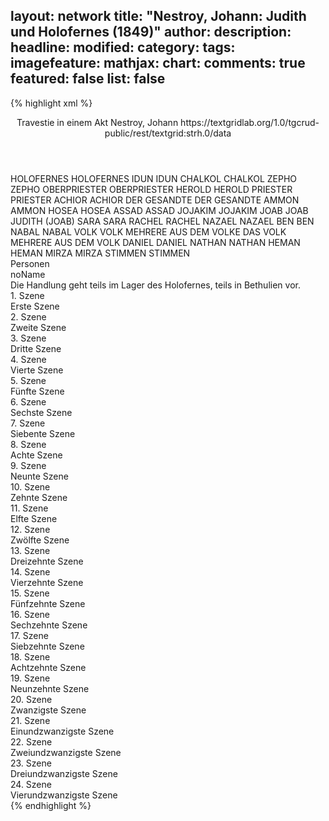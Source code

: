 layout: network
title: "Nestroy, Johann: Judith und Holofernes (1849)"
author:
description:
headline:
modified:
category:
tags:
imagefeature:
mathjax:
chart:
comments: true
featured: false
list: false
---
{% highlight xml %}
<?xml-model href="https://raw.githubusercontent.com/DLiNa/project/master/rules/lina.rnc"?><?xml-model href="https://raw.githubusercontent.com/DLiNa/project/master/rules/lina.sch"?>
<play xmlns="http://lina.digital">
  <header>
    <title>Judith und Holofernes</title>
  	<subtitle>Travestie in einem Akt</subtitle>
    <author>Nestroy, Johann</author>
    <date when="1849" type="written"/>
  	<date when="1849" type="premiere"/>
  	<date when="1891" type="print"/>
  	<source>https://textgridlab.org/1.0/tgcrud-public/rest/textgrid:strh.0/data</source>
  </header>
  <personae>
    <character>
      <name>HOLOFERNES</name>
      <alias xml:id="holofernes">
        <name>HOLOFERNES</name>
      </alias>
    </character>
    <character>
      <name>IDUN</name>
      <alias xml:id="idun">
        <name>IDUN</name>
      </alias>
    </character>
    <character>
      <name>CHALKOL</name>
      <alias xml:id="chalkol">
        <name>CHALKOL</name>
      </alias>
    </character>
    <character>
      <name>ZEPHO</name>
      <alias xml:id="zepho">
        <name>ZEPHO</name>
      </alias>
    </character>
    <character>
      <name>OBERPRIESTER</name>
      <alias xml:id="oberpriester">
        <name>OBERPRIESTER</name>
      </alias>
    </character>
    <character>
      <name>HEROLD</name>
      <alias xml:id="herold">
        <name>HEROLD</name>
      </alias>
    </character>
    <character>
      <name>PRIESTER</name>
      <alias xml:id="priester">
        <name>PRIESTER</name>
      </alias>
    </character>
    <character>
      <name>ACHIOR</name>
      <alias xml:id="achior">
        <name>ACHIOR</name>
      </alias>
    </character>
    <character>
      <name>DER GESANDTE</name>
      <alias xml:id="der_gesandte">
        <name>DER GESANDTE</name>
      </alias>
    </character>
    <character>
      <name>AMMON</name>
      <alias xml:id="ammon">
        <name>AMMON</name>
      </alias>
    </character>
    <character>
      <name>HOSEA</name>
      <alias xml:id="hosea">
        <name>HOSEA</name>
      </alias>
    </character>
    <character>
      <name>ASSAD</name>
      <alias xml:id="assad">
        <name>ASSAD</name>
      </alias>
    </character>
    <character>
      <name>JOJAKIM</name>
      <alias xml:id="jojakim">
        <name>JOJAKIM</name>
      </alias>
    </character>
    <character>
      <name>JOAB</name>
      <alias xml:id="joab">
        <name>JOAB</name>
      </alias>
    	<alias xml:id="joab_als_judith" type="alias">
    		<name>JUDITH (JOAB)</name>
    	</alias>
    </character>
    <character>
      <name>SARA</name>
      <alias xml:id="sara">
        <name>SARA</name>
      </alias>
    </character>
    <character>
      <name>RACHEL</name>
      <alias xml:id="rachel">
        <name>RACHEL</name>
      </alias>
    </character>
    <character>
      <name>NAZAEL</name>
      <alias xml:id="nazael">
        <name>NAZAEL</name>
      </alias>
    </character>
    <character>
      <name>BEN</name>
      <alias xml:id="ben">
        <name>BEN</name>
      </alias>
    </character>
    <character>
      <name>NABAL</name>
      <alias xml:id="nabal">
        <name>NABAL</name>
      </alias>
    </character>
    <character>
      <name>VOLK</name>
      <alias xml:id="volk">
        <name>VOLK</name>
      </alias>
    	<alias xml:id="mehrere_aus_dem_volke">
    		<name>MEHRERE AUS DEM VOLKE</name>
    	</alias>
    	<alias xml:id="das_volk">
    		<name>DAS VOLK</name>
    	</alias>
    	<alias xml:id="mehrere_aus_dem_volk">
    		<name>MEHRERE AUS DEM VOLK</name>
    	</alias>
    </character>
    <character>
      <name>DANIEL</name>
      <alias xml:id="daniel">
        <name>DANIEL</name>
      </alias>
    </character>
    <character>
      <name>NATHAN</name>
      <alias xml:id="nathan">
        <name>NATHAN</name>
      </alias>
    </character>
    <character>
      <name>HEMAN</name>
      <alias xml:id="heman">
        <name>HEMAN</name>
      </alias>
    </character>
    <character>
      <name>MIRZA</name>
      <alias xml:id="mirza">
        <name>MIRZA</name>
      </alias>
    </character>
    <character>
      <name>STIMMEN</name>
      <alias xml:id="stimmen">
        <name>STIMMEN</name>
      </alias>
    </character>
  </personae>
  <text>
    <div>
      <head>Personen</head>
      <div>
        <head>noName</head>
        <div>
          <head>Die Handlung geht teils im Lager des Holofernes, teils in Bethulien vor.</head>
        </div>
      </div>
    </div>
    <div>
      <head>1. Szene</head>
      <div>
        <head>Erste Szene</head>
        <sp who="#oberpriester #idun #chalkol #zepho #priester">
          <amount n="1" unit="speech_acts"/>
          <amount n="52" unit="words"/>
          <amount n="10" unit="lines"/>
          <amount n="322" unit="chars"/>
        </sp>
      </div>
    </div>
    <div>
      <head>2. Szene</head>
      <div>
        <head>Zweite Szene</head>
        <sp who="#holofernes">
          <amount n="7" unit="speech_acts"/>
          <amount n="110" unit="words"/>
          <amount n="5" unit="lines"/>
          <amount n="581" unit="chars"/>
        </sp>
        <sp who="#idun">
          <amount n="2" unit="speech_acts"/>
          <amount n="15" unit="words"/>
          <amount n="2" unit="lines"/>
          <amount n="80" unit="chars"/>
        </sp>
        <sp who="#chalkol">
          <amount n="2" unit="speech_acts"/>
          <amount n="13" unit="words"/>
          <amount n="2" unit="lines"/>
          <amount n="67" unit="chars"/>
        </sp>
        <sp who="#zepho">
          <amount n="2" unit="speech_acts"/>
          <amount n="13" unit="words"/>
          <amount n="2" unit="lines"/>
          <amount n="67" unit="chars"/>
        </sp>
        <sp who="#oberpriester">
          <amount n="6" unit="speech_acts"/>
          <amount n="37" unit="words"/>
          <amount n="6" unit="lines"/>
          <amount n="188" unit="chars"/>
        </sp>
      </div>
    </div>
    <div>
      <head>3. Szene</head>
      <div>
        <head>Dritte Szene</head>
        <sp who="#holofernes">
          <amount n="1" unit="speech_acts"/>
          <amount n="60" unit="words"/>
          <amount n="345" unit="chars"/>
        </sp>
      </div>
    </div>
    <div>
      <head>4. Szene</head>
      <div>
        <head>Vierte Szene</head>
        <sp who="#herold">
          <amount n="4" unit="speech_acts"/>
          <amount n="44" unit="words"/>
          <amount n="4" unit="lines"/>
          <amount n="260" unit="chars"/>
        </sp>
        <sp who="#holofernes">
          <amount n="4" unit="speech_acts"/>
          <amount n="55" unit="words"/>
          <amount n="2" unit="lines"/>
          <amount n="317" unit="chars"/>
        </sp>
      </div>
    </div>
    <div>
      <head>5. Szene</head>
      <div>
        <head>Fünfte Szene</head>
        <sp who="#holofernes">
          <amount n="1" unit="speech_acts"/>
          <amount n="31" unit="words"/>
          <amount n="165" unit="chars"/>
        </sp>
      </div>
    </div>
    <div>
      <head>6. Szene</head>
      <div>
        <head>Sechste Szene</head>
        <sp who="#oberpriester">
          <amount n="3" unit="speech_acts"/>
          <amount n="12" unit="words"/>
          <amount n="3" unit="lines"/>
          <amount n="70" unit="chars"/>
        </sp>
        <sp who="#holofernes">
          <amount n="3" unit="speech_acts"/>
          <amount n="39" unit="words"/>
          <amount n="2" unit="lines"/>
          <amount n="219" unit="chars"/>
        </sp>
        <sp who="#priester">
          <amount n="1" unit="speech_acts"/>
          <amount n="5" unit="words"/>
          <amount n="1" unit="lines"/>
          <amount n="35" unit="chars"/>
        </sp>
      </div>
    </div>
    <div>
      <head>7. Szene</head>
      <div>
        <head>Siebente Szene</head>
        <sp who="#holofernes">
          <amount n="1" unit="speech_acts"/>
          <amount n="51" unit="words"/>
          <amount n="294" unit="chars"/>
        </sp>
      </div>
    </div>
    <div>
      <head>8. Szene</head>
      <div>
        <head>Achte Szene</head>
        <sp who="#achior">
          <amount n="2" unit="speech_acts"/>
          <amount n="24" unit="words"/>
          <amount n="2" unit="lines"/>
          <amount n="128" unit="chars"/>
        </sp>
        <sp who="#holofernes">
          <amount n="2" unit="speech_acts"/>
          <amount n="63" unit="words"/>
          <amount n="1" unit="lines"/>
          <amount n="336" unit="chars"/>
        </sp>
      </div>
    </div>
    <div>
      <head>9. Szene</head>
      <div>
        <head>Neunte Szene</head>
        <sp who="#der_gesandte">
          <amount n="11" unit="speech_acts"/>
          <amount n="160" unit="words"/>
          <amount n="7" unit="lines"/>
          <amount n="912" unit="chars"/>
        </sp>
        <sp who="#holofernes">
          <amount n="12" unit="speech_acts"/>
          <amount n="246" unit="words"/>
          <amount n="8" unit="lines"/>
          <amount n="1319" unit="chars"/>
        </sp>
        <sp who="#idun">
          <amount n="1" unit="speech_acts"/>
          <amount n="1" unit="words"/>
          <amount n="1" unit="lines"/>
          <amount n="10" unit="chars"/>
        </sp>
      </div>
    </div>
    <div>
      <head>10. Szene</head>
      <div>
        <head>Zehnte Szene</head>
        <sp who="#ammon">
          <amount n="6" unit="speech_acts"/>
          <amount n="79" unit="words"/>
          <amount n="5" unit="lines"/>
          <amount n="455" unit="chars"/>
        </sp>
        <sp who="#hosea">
          <amount n="5" unit="speech_acts"/>
          <amount n="57" unit="words"/>
          <amount n="4" unit="lines"/>
          <amount n="330" unit="chars"/>
        </sp>
      </div>
    </div>
    <div>
      <head>11. Szene</head>
      <div>
        <head>Elfte Szene</head>
        <sp who="#assad">
          <amount n="5" unit="speech_acts"/>
          <amount n="99" unit="words"/>
          <amount n="3" unit="lines"/>
          <amount n="576" unit="chars"/>
        </sp>
        <sp who="#hosea">
          <amount n="4" unit="speech_acts"/>
          <amount n="41" unit="words"/>
          <amount n="4" unit="lines"/>
          <amount n="230" unit="chars"/>
        </sp>
        <sp who="#ammon">
          <amount n="3" unit="speech_acts"/>
          <amount n="30" unit="words"/>
          <amount n="3" unit="lines"/>
          <amount n="145" unit="chars"/>
        </sp>
      </div>
    </div>
    <div>
      <head>12. Szene</head>
      <div>
        <head>Zwölfte Szene</head>
        <sp who="#jojakim">
          <amount n="3" unit="speech_acts"/>
          <amount n="54" unit="words"/>
          <amount n="1" unit="lines"/>
          <amount n="283" unit="chars"/>
        </sp>
        <sp who="#ammon">
          <amount n="1" unit="speech_acts"/>
          <amount n="10" unit="words"/>
          <amount n="1" unit="lines"/>
          <amount n="56" unit="chars"/>
        </sp>
        <sp who="#hosea">
          <amount n="1" unit="speech_acts"/>
          <amount n="18" unit="words"/>
          <amount n="1" unit="lines"/>
          <amount n="89" unit="chars"/>
        </sp>
        <sp who="#assad">
          <amount n="1" unit="speech_acts"/>
          <amount n="31" unit="words"/>
          <amount n="196" unit="chars"/>
        </sp>
      </div>
    </div>
    <div>
      <head>13. Szene</head>
      <div>
        <head>Dreizehnte Szene</head>
        <sp who="#jojakim">
          <amount n="1" unit="speech_acts"/>
          <amount n="44" unit="words"/>
          <amount n="239" unit="chars"/>
        </sp>
      </div>
    </div>
    <div>
      <head>14. Szene</head>
      <div>
        <head>Vierzehnte Szene</head>
      </div>
    </div>
    <div>
      <head>15. Szene</head>
      <div>
        <head>Fünfzehnte Szene</head>
        <sp who="#jojakim">
          <amount n="12" unit="speech_acts"/>
          <amount n="240" unit="words"/>
          <amount n="7" unit="lines"/>
          <amount n="1378" unit="chars"/>
        </sp>
        <sp who="#joab">
          <amount n="12" unit="speech_acts"/>
          <amount n="848" unit="words"/>
          <amount n="65" unit="lines"/>
          <amount n="4642" unit="chars"/>
        </sp>
      </div>
    </div>
    <div>
      <head>16. Szene</head>
      <div>
        <head>Sechzehnte Szene</head>
        <sp who="#sara">
          <amount n="4" unit="speech_acts"/>
          <amount n="41" unit="words"/>
          <amount n="4" unit="lines"/>
          <amount n="224" unit="chars"/>
        </sp>
        <sp who="#rachel">
          <amount n="4" unit="speech_acts"/>
          <amount n="63" unit="words"/>
          <amount n="2" unit="lines"/>
          <amount n="334" unit="chars"/>
        </sp>
        <sp who="#jojakim">
          <amount n="1" unit="speech_acts"/>
          <amount n="2" unit="words"/>
          <amount n="1" unit="lines"/>
          <amount n="9" unit="chars"/>
        </sp>
        <sp who="#nazael">
          <amount n="1" unit="speech_acts"/>
          <amount n="13" unit="words"/>
          <amount n="1" unit="lines"/>
          <amount n="57" unit="chars"/>
        </sp>
        <sp who="#ben">
          <amount n="1" unit="speech_acts"/>
          <amount n="10" unit="words"/>
          <amount n="1" unit="lines"/>
          <amount n="48" unit="chars"/>
        </sp>
      </div>
    </div>
    <div>
      <head>17. Szene</head>
      <div>
        <head>Siebzehnte Szene</head>
        <sp who="#assad">
          <amount n="11" unit="speech_acts"/>
          <amount n="101" unit="words"/>
          <amount n="10" unit="lines"/>
          <amount n="563" unit="chars"/>
        </sp>
        <sp who="#rachel">
          <amount n="3" unit="speech_acts"/>
          <amount n="23" unit="words"/>
          <amount n="3" unit="lines"/>
          <amount n="110" unit="chars"/>
        </sp>
        <sp who="#hosea">
          <amount n="7" unit="speech_acts"/>
          <amount n="78" unit="words"/>
          <amount n="6" unit="lines"/>
          <amount n="440" unit="chars"/>
        </sp>
        <sp who="#nabal">
          <amount n="1" unit="speech_acts"/>
          <amount n="5" unit="words"/>
          <amount n="1" unit="lines"/>
          <amount n="19" unit="chars"/>
        </sp>
        <sp who="#ammon">
          <amount n="3" unit="speech_acts"/>
          <amount n="22" unit="words"/>
          <amount n="4" unit="lines"/>
          <amount n="116" unit="chars"/>
        </sp>
        <sp who="#jojakim">
          <amount n="4" unit="speech_acts"/>
          <amount n="46" unit="words"/>
          <amount n="3" unit="lines"/>
          <amount n="244" unit="chars"/>
        </sp>
        <sp who="#volk">
          <amount n="1" unit="speech_acts"/>
          <amount n="5" unit="words"/>
          <amount n="1" unit="lines"/>
          <amount n="35" unit="chars"/>
        </sp>
        <sp who="#daniel">
          <amount n="1" unit="speech_acts"/>
          <amount n="4" unit="words"/>
          <amount n="1" unit="lines"/>
          <amount n="29" unit="chars"/>
        </sp>
        <sp who="#assad #hosea #jojakim #volk #ammon #nabal">
          <amount n="1" unit="speech_acts"/>
          <amount n="6" unit="words"/>
          <amount n="1" unit="lines"/>
          <amount n="32" unit="chars"/>
        </sp>
      </div>
    </div>
    <div>
      <head>18. Szene</head>
      <div>
        <head>Achtzehnte Szene</head>
      	<sp who="#assad #hosea #jojakim #volk #ammon #nabal #rachel">
          <amount n="2" unit="speech_acts"/>
          <amount n="6" unit="words"/>
          <amount n="2" unit="lines"/>
          <amount n="34" unit="chars"/>
        </sp>
        <sp who="#ammon">
          <amount n="2" unit="speech_acts"/>
          <amount n="27" unit="words"/>
          <amount n="1" unit="lines"/>
          <amount n="150" unit="chars"/>
        </sp>
        <sp who="#nathan">
          <amount n="2" unit="speech_acts"/>
          <amount n="26" unit="words"/>
          <amount n="1" unit="lines"/>
          <amount n="151" unit="chars"/>
        </sp>
        <sp who="#rachel">
          <amount n="1" unit="speech_acts"/>
          <amount n="4" unit="words"/>
          <amount n="1" unit="lines"/>
          <amount n="21" unit="chars"/>
        </sp>
        <sp who="#hosea">
          <amount n="2" unit="speech_acts"/>
          <amount n="12" unit="words"/>
          <amount n="2" unit="lines"/>
          <amount n="61" unit="chars"/>
        </sp>
        <sp who="#daniel">
          <amount n="1" unit="speech_acts"/>
          <amount n="4" unit="words"/>
          <amount n="1" unit="lines"/>
          <amount n="29" unit="chars"/>
        </sp>
        <sp who="#mehrere_aus_dem_volke">
          <amount n="1" unit="speech_acts"/>
          <amount n="11" unit="words"/>
          <amount n="1" unit="lines"/>
          <amount n="71" unit="chars"/>
        </sp>
        <sp who="#jojakim">
          <amount n="2" unit="speech_acts"/>
          <amount n="17" unit="words"/>
          <amount n="2" unit="lines"/>
          <amount n="87" unit="chars"/>
        </sp>
        <sp who="#sara">
          <amount n="1" unit="speech_acts"/>
          <amount n="11" unit="words"/>
          <amount n="1" unit="lines"/>
          <amount n="57" unit="chars"/>
        </sp>
      </div>
    </div>
    <div>
      <head>19. Szene</head>
      <div>
        <head>Neunzehnte Szene</head>
        <sp who="#heman">
          <amount n="5" unit="speech_acts"/>
          <amount n="59" unit="words"/>
          <amount n="4" unit="lines"/>
          <amount n="306" unit="chars"/>
        </sp>
        <sp who="#ammon #nabal #volk #jojakim #sara">
          <amount n="1" unit="speech_acts"/>
          <amount n="3" unit="words"/>
          <amount n="1" unit="lines"/>
          <amount n="18" unit="chars"/>
        </sp>
        <sp who="#ammon">
          <amount n="2" unit="speech_acts"/>
          <amount n="18" unit="words"/>
          <amount n="2" unit="lines"/>
          <amount n="91" unit="chars"/>
        </sp>
        <sp who="#nabal">
          <amount n="1" unit="speech_acts"/>
          <amount n="7" unit="words"/>
          <amount n="1" unit="lines"/>
          <amount n="29" unit="chars"/>
        </sp>
        <sp who="#daniel">
          <amount n="1" unit="speech_acts"/>
          <amount n="4" unit="words"/>
          <amount n="1" unit="lines"/>
          <amount n="29" unit="chars"/>
        </sp>
        <sp who="#das_volk">
          <amount n="1" unit="speech_acts"/>
          <amount n="7" unit="words"/>
          <amount n="1" unit="lines"/>
          <amount n="39" unit="chars"/>
        </sp>
        <sp who="#jojakim">
          <amount n="2" unit="speech_acts"/>
          <amount n="20" unit="words"/>
          <amount n="2" unit="lines"/>
          <amount n="117" unit="chars"/>
        </sp>
      </div>
    </div>
    <div>
      <head>20. Szene</head>
      <div>
        <head>Zwanzigste Szene</head>
        <sp who="#hosea">
          <amount n="2" unit="speech_acts"/>
          <amount n="103" unit="words"/>
          <amount n="543" unit="chars"/>
        </sp>
        <sp who="#assad">
          <amount n="3" unit="speech_acts"/>
          <amount n="41" unit="words"/>
          <amount n="3" unit="lines"/>
          <amount n="225" unit="chars"/>
        </sp>
        <sp who="#mehrere_aus_dem_volk">
          <amount n="1" unit="speech_acts"/>
          <amount n="4" unit="words"/>
          <amount n="1" unit="lines"/>
          <amount n="27" unit="chars"/>
        </sp>
        <sp who="#mehrere_aus_dem_volk">
          <amount n="1" unit="speech_acts"/>
          <amount n="7" unit="words"/>
          <amount n="1" unit="lines"/>
          <amount n="33" unit="chars"/>
        </sp>
        <sp who="#jojakim">
          <amount n="1" unit="speech_acts"/>
          <amount n="3" unit="words"/>
          <amount n="1" unit="lines"/>
          <amount n="15" unit="chars"/>
        </sp>
      </div>
    </div>
    <div>
      <head>21. Szene</head>
      <div>
        <head>Einundzwanzigste Szene</head>
        <sp who="#holofernes">
          <amount n="4" unit="speech_acts"/>
          <amount n="90" unit="words"/>
          <amount n="3" unit="lines"/>
          <amount n="537" unit="chars"/>
        </sp>
        <sp who="#idun">
          <amount n="2" unit="speech_acts"/>
          <amount n="9" unit="words"/>
          <amount n="2" unit="lines"/>
          <amount n="44" unit="chars"/>
        </sp>
        <sp who="#achior">
          <amount n="1" unit="speech_acts"/>
          <amount n="11" unit="words"/>
          <amount n="1" unit="lines"/>
          <amount n="47" unit="chars"/>
        </sp>
      </div>
    </div>
    <div>
      <head>22. Szene</head>
      <div>
        <head>Zweiundzwanzigste Szene</head>
        <sp who="#idun">
          <amount n="3" unit="speech_acts"/>
          <amount n="30" unit="words"/>
          <amount n="2" unit="lines"/>
          <amount n="152" unit="chars"/>
        </sp>
        <sp who="#chalkol">
          <amount n="3" unit="speech_acts"/>
          <amount n="28" unit="words"/>
          <amount n="3" unit="lines"/>
          <amount n="142" unit="chars"/>
        </sp>
        <sp who="#holofernes">
          <amount n="7" unit="speech_acts"/>
          <amount n="108" unit="words"/>
          <amount n="6" unit="lines"/>
          <amount n="616" unit="chars"/>
        </sp>
        <sp who="#zepho">
          <amount n="2" unit="speech_acts"/>
          <amount n="13" unit="words"/>
          <amount n="2" unit="lines"/>
          <amount n="64" unit="chars"/>
        </sp>
      </div>
    </div>
    <div>
      <head>23. Szene</head>
      <div>
        <head>Dreiundzwanzigste Szene</head>
        <sp who="#achior">
          <amount n="2" unit="speech_acts"/>
          <amount n="10" unit="words"/>
          <amount n="1" unit="lines"/>
          <amount n="60" unit="chars"/>
        </sp>
        <sp who="#holofernes">
          <amount n="2" unit="speech_acts"/>
          <amount n="48" unit="words"/>
          <amount n="268" unit="chars"/>
        </sp>
      </div>
    </div>
    <div>
      <head>24. Szene</head>
      <div>
        <head>Vierundzwanzigste Szene</head>
        <sp who="#joab_als_judith">
          <amount n="12" unit="speech_acts"/>
          <amount n="185" unit="words"/>
          <amount n="19" unit="lines"/>
          <amount n="946" unit="chars"/>
        </sp>
        <sp who="#holofernes">
          <amount n="30" unit="speech_acts"/>
          <amount n="491" unit="words"/>
          <amount n="22" unit="lines"/>
          <amount n="2695" unit="chars"/>
        </sp>
        <sp who="#joab_als_judith">
          <amount n="20" unit="speech_acts"/>
          <amount n="713" unit="words"/>
          <amount n="106" unit="lines"/>
          <amount n="3766" unit="chars"/>
        </sp>
        <sp who="#achior">
          <amount n="7" unit="speech_acts"/>
          <amount n="61" unit="words"/>
          <amount n="6" unit="lines"/>
          <amount n="328" unit="chars"/>
        </sp>
        <sp who="#mirza">
          <amount n="4" unit="speech_acts"/>
          <amount n="50" unit="words"/>
          <amount n="3" unit="lines"/>
          <amount n="251" unit="chars"/>
        </sp>
        <sp who="#stimmen">
          <amount n="2" unit="speech_acts"/>
          <amount n="8" unit="words"/>
          <amount n="2" unit="lines"/>
          <amount n="40" unit="chars"/>
        </sp>
      </div>
    </div>
  </text>
</play>
{% endhighlight %}